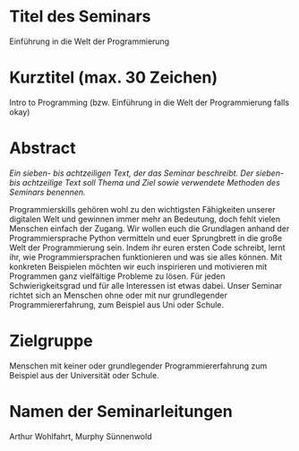 # Titel des Seminars
Einführung in die Welt der Programmierung
# Kurztitel (max. 30 Zeichen)
Intro to Programming 
(bzw. Einführung in die Welt der Programmierung falls okay)
# Abstract
*Ein sieben- bis achtzeiligen Text, der das Seminar beschreibt. Der sieben- bis achtzeilige Text soll Thema und Ziel sowie verwendete Methoden des Seminars benennen.* 

Programmierskills gehören wohl zu den wichtigsten Fähigkeiten unserer digitalen Welt und gewinnen immer mehr an Bedeutung, doch fehlt vielen Menschen einfach der Zugang. Wir wollen euch die Grundlagen anhand der Programmiersprache Python vermitteln und euer Sprungbrett in die große Welt der Programmierung sein. Indem ihr euren ersten Code schreibt, lernt ihr, wie Programmiersprachen funktionieren und was sie alles können. Mit konkreten Beispielen möchten wir euch inspirieren und motivieren mit Programmen ganz vielfältige Probleme zu lösen. Für jeden Schwierigkeitsgrad und für alle Interessen ist etwas dabei. Unser Seminar richtet sich an Menschen ohne oder mit nur grundlegender Programmiererfahrung, zum Beispiel aus Uni oder Schule.
# Zielgruppe
Menschen mit keiner oder grundlegender Programmiererfahrung zum Beispiel aus der Universität oder Schule. 
# Namen der Seminarleitungen
Arthur Wohlfahrt, Murphy Sünnenwold